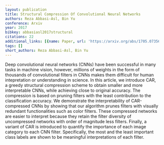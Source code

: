 ```yaml
---
layout: publication
title: Structural Compression Of Convolutional Neural Networks
authors: Reza Abbasi-Asl, Bin Yu
conference: Arxiv
year: 2017
bibkey: abbasiasl2017structural
citations: 22
additional_links: [{name: Paper, url: 'https://arxiv.org/abs/1705.07356'}]
tags: []
short_authors: Reza Abbasi-Asl, Bin Yu
---
```

Deep convolutional neural networks (CNNs) have been successful in many tasks
in machine vision, however, millions of weights in the form of thousands of
convolutional filters in CNNs makes them difficult for human intepretation or
understanding in science. In this article, we introduce CAR, a greedy
structural compression scheme to obtain smaller and more interpretable CNNs,
while achieving close to original accuracy. The compression is based on pruning
filters with the least contribution to the classification accuracy. We
demonstrate the interpretability of CAR-compressed CNNs by showing that our
algorithm prunes filters with visually redundant functionalities such as color
filters. These compressed networks are easier to interpret because they retain
the filter diversity of uncompressed networks with order of magnitude less
filters. Finally, a variant of CAR is introduced to quantify the importance of
each image category to each CNN filter. Specifically, the most and the least
important class labels are shown to be meaningful interpretations of each
filter.